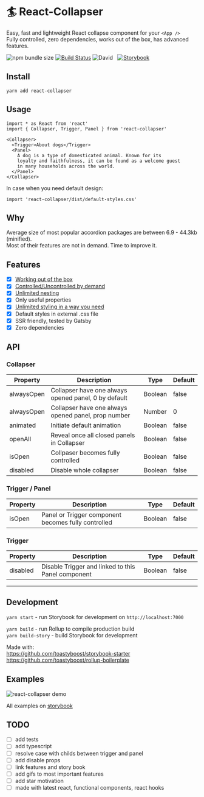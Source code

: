 # 🏄‍ React-Collapser

Easy, fast and lightweight React collapse component for your `<App />`  
Fully controlled, zero dependencies, works out of the box, has advanced features.

![npm bundle size](https://img.shields.io/bundlephobia/min/react-collapser?color=success&label=minified) [![Build Status](https://travis-ci.org/toastyboost/react-collapser.svg?branch=master)](https://travis-ci.org/toastyboost/react-collapser) ![David](https://img.shields.io/david/toastyboost/react-collapser?label=dependencies) &nbsp; [![Storybook](https://cdn.jsdelivr.net/gh/storybookjs/brand@master/badge/badge-storybook.svg)](https://toastyboost.github.io/react-collapser)

## Install

```
yarn add react-collapser
```

## Usage

```
import * as React from 'react'
import { Collapser, Trigger, Panel } from 'react-collapser'

<Collapser>
  <Trigger>About dogs</Trigger>
  <Panel>
    A dog is a type of domesticated animal. Known for its
    loyalty and faithfulness, it can be found as a welcome guest
    in many households across the world.
  </Panel>
</Collapser>
```

In case when you need default design:

```
import 'react-collapser/dist/default-styles.css'
```

## Why

Average size of most popular accordion packages are between 6.9 - 44.3kb (minified).  
Most of their features are not in demand. Time to improve it.

## Features

- [x] [Working out of the box](https://toastyboost.github.io/react-collapser/?path=/story/collapser--accordion)
- [x] [Controlled/Uncontrolled by demand](https://toastyboost.github.io/react-collapser/?path=/story/properties--controlled-collapser)
- [x] [Unlimited nesting](https://toastyboost.github.io/react-collapser/?path=/story/inheritance--defaut)
- [x] Only useful properties
- [x] [Unlimited styling in a way you need](https://toastyboost.github.io/react-collapser/?path=/story/styling--styled-components)
- [x] Default styles in external .css file
- [x] SSR friendly, tested by Gatsby
- [x] Zero dependencies

## API

### Collapser

| Property   | Description                                                                              | Type    | Default |
| ---------- | ---------------------------------------------------------------------------------------- | ------- | ------- |
| alwaysOpen | Collapser have one always opened panel, 0 by default&nbsp;&nbsp;&nbsp;&nbsp;&nbsp;&nbsp; | Boolean | false   |
| alwaysOpen | Collapser have one always opened panel, prop number                                      | Number  | 0       |
| animated   | Initiate default animation                                                               | Boolean | false   |
| openAll    | Reveal once all closed panels in Collapser                                               | Boolean | false   |
| isOpen     | Collpaser becomes fully controlled                                                       | Boolean | false   |
| disabled   | Disable whole collapser                                                                  | Boolean | false   |

### Trigger / Panel

| Property | Description                                                                                                                             | Type    | Default |
| -------- | --------------------------------------------------------------------------------------------------------------------------------------- | ------- | ------- |
| isOpen   | Panel or Trigger component becomes fully controlled&nbsp;&nbsp;&nbsp;&nbsp;&nbsp;&nbsp;&nbsp;&nbsp;&nbsp;&nbsp;&nbsp;&nbsp;&nbsp;&nbsp; | Boolean | false   |

### Trigger

| Property | Description                                                                                                                                                    | Type    | Default |
| -------- | -------------------------------------------------------------------------------------------------------------------------------------------------------------- | ------- | ------- |
| disabled | Disable Trigger and linked to this Panel component&nbsp;&nbsp;&nbsp;&nbsp;&nbsp;&nbsp;&nbsp;&nbsp;&nbsp;&nbsp;&nbsp;&nbsp;&nbsp;&nbsp;&nbsp;&nbsp;&nbsp;&nbsp; | Boolean | false   |

---

## Development

`yarn start` - run Storybook for development on `http://localhost:7000`

`yarn build` - run Rollup to compile production build  
`yarn build-story` - build Storybook for development

Made with:  
https://github.com/toastyboost/storybook-starter  
https://github.com/toastyboost/rollup-boilerplate

## Examples

![react-collapser demo](https://toastyboost.github.io/upload/react-collapser-demo.gif)

All examples on [storybook](https://toastyboost.github.io/react-collapser)

## TODO

- [ ] add tests
- [ ] add typescript
- [ ] resolve case with childs between trigger and panel
- [ ] add disable props
- [ ] link features and story book
- [ ] add gifs to most important features
- [ ] add star motivation
- [ ] made with latest react, functional components, react hooks
